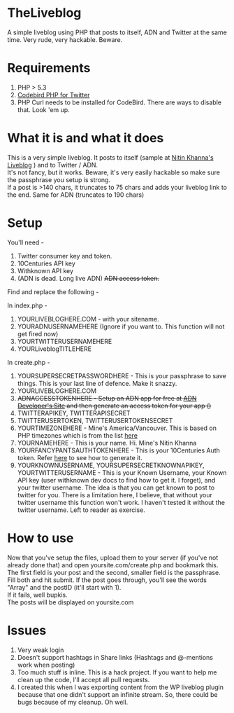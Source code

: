 TheLiveblog
===========

  A simple liveblog using PHP that posts to itself, ADN and Twitter at the same time. Very rude, very hackable. Beware.

Requirements
============

1. PHP > 5.3 
2. [Codebird PHP for Twitter](https://github.com/jublonet/codebird-php)
3. PHP Curl needs to be installed for CodeBird. There are ways to disable that. Look 'em up. 

What it is and what it does
===========================

  This is a very simple liveblog. It posts to itself (sample at [Nitin Khanna's Liveblog](http://liveblog.nitinkhanna.com/) ) and to Twitter / ADN.  
  It's not fancy, but it works. Beware, it's very easily hackable so make sure the passphrase you setup is strong.  
  If a post is >140 chars, it truncates to 75 chars and adds your liveblog link to the end. Same for ADN (truncates to 190 chars)  


Setup
=====

  You'll need -  
  
  1. Twitter consumer key and token. 
  2. 10Centuries API key 
  3. Withknown API key 
  4. (ADN is dead. Long live ADN) ~~ADN access token.~~

  Find and replace the following -  
  
  In index.php -
  
  1. YOURLIVEBLOGHERE.COM - with your sitename.  
  2. YOURADNUSERNAMEHERE  (Ignore if you want to. This function will not get fired now)
  3. YOURTWITTERUSERNAMEHERE  
  4. YOURLiveblogTITLEHERE  

  In create.php -
  
  1. YOURSUPERSECRETPASSWORDHERE - This is your passphrase to save things. This is your last line of defence. Make it snazzy.  
  2. YOURLIVEBLOGHERE.COM  
  3. ~~ADNACCESSTOKENHERE - Setup an ADN app for free at [ADN Developer's Site](http://developers.app.net) and then generate an access token for your app ()~~
  4. TWITTERAPIKEY, TWITTERAPISECRET  
  5. TWITTERUSERTOKEN, TWITTERUSERTOKENSECRET  
  6. YOURTIMEZONEHERE - Mine's America/Vancouver. This is based on PHP timezones which is from the list [here](http://php.net/manual/en/timezones.php)
  7. YOURNAMEHERE - This is your name. Hi. Mine's Nitin Khanna  
  8. YOURFANCYPANTSAUTHTOKENHERE - This is your 10Centuries Auth token. Refer [here](https://pinboard.in/u:larand/t:10Centuries/) to see how to generate it.
  9. YOURKNOWNUSERNAME, YOURSUPERSECRETKNOWNAPIKEY, YOURTWITTERUSERNAME - This is your Known Username, your Known API key (user withknown dev docs to find how to get it. I forget), and your twitter username. The idea is that you can get known to post to twitter for you. There is a limitation here, I believe, that without your twitter username this function won't work. I haven't tested it without the twitter username. Left to reader as exercise.
    
  
How to use
==========
  Now that you've setup the files, upload them to your server (if you've not already done that) and open yoursite.com/create.php and bookmark this.   
  The first field is your post and the second, smaller field is the passphrase.   
  Fill both and hit submit. If the post goes through, you'll see the words "Array" and the postID (it'll start with 1).   
  If it fails, well bupkis.  
  The posts will be displayed on yoursite.com   

Issues
======
  1. Very weak login  
  2. Doesn't support hashtags in Share links (Hashtags and @-mentions work when posting)  
  3. Too much stuff is inline. This is a hack project. If you want to help me clean up the code, I'll accept all pull requests.  
  4. I created this when I was exporting content from the WP liveblog plugin because that one didn't support an infinite stream. So, there could be bugs because of my cleanup. Oh well.
